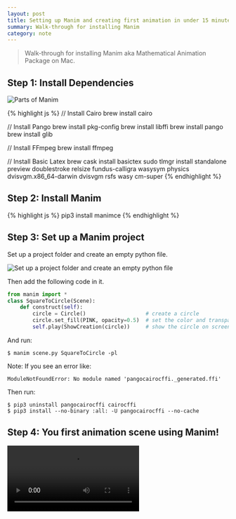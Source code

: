 ```yaml
---
layout: post
title: Setting up Manim and creating first animation in under 15 minutes
summary: Walk-through for installing Manim
category: note
---
```


> Walk-through for installing Manim aka Mathematical Animation Package on Mac.

## Step 1: Install Dependencies

![Parts of Manim]({{site.baseurl}}/assets/manim_installation_1.jpeg)

{% highlight js %}
// Install Cairo
brew install cairo

// Install Pango
brew install pkg-config
brew install libffi
brew install pango
brew install glib

// Install FFmpeg
brew install ffmpeg

// Install Basic Latex
brew cask install basictex
sudo tlmgr install standalone preview doublestroke relsize fundus-calligra wasysym physics dvisvgm.x86_64-darwin dvisvgm rsfs wasy cm-super
{% endhighlight %}

## Step 2: Install Manim

{% highlight js %}
pip3 install manimce
{% endhighlight %}

## Step 3: Set up a Manim project

Set up a project folder and create an empty python file.

![Set up a project folder and create an empty python file]({{site.baseurl}}/assets/manim_file.png)

Then add the following code in it.

```python
from manim import *
class SquareToCircle(Scene):
    def construct(self):
        circle = Circle()                   # create a circle
        circle.set_fill(PINK, opacity=0.5)  # set the color and transparency
        self.play(ShowCreation(circle))     # show the circle on screen
```

And run:

```
$ manim scene.py SquareToCircle -pl
```

Note: If you see an error like:

```
ModuleNotFoundError: No module named 'pangocairocffi._generated.ffi'
```

Then run:

```
$ pip3 uninstall pangocairocffi cairocffi
$ pip3 install --no-binary :all: -U pangocairocffi --no-cache
```

## Step 4: You first animation scene using Manim!

<video autoplay controls loop="loop">
  <source src="/assets/SquareToCircle.mp4"/>
</video>
